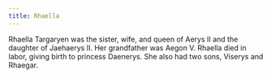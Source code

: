```yaml
---
title: Rhaella
---
```


Rhaella Targaryen was the sister, wife, and queen of Aerys II and the daughter of Jaehaerys II. Her grandfather was Aegon V. Rhaella died in labor, giving birth to princess Daenerys. She also had two sons, Viserys and Rhaegar.


